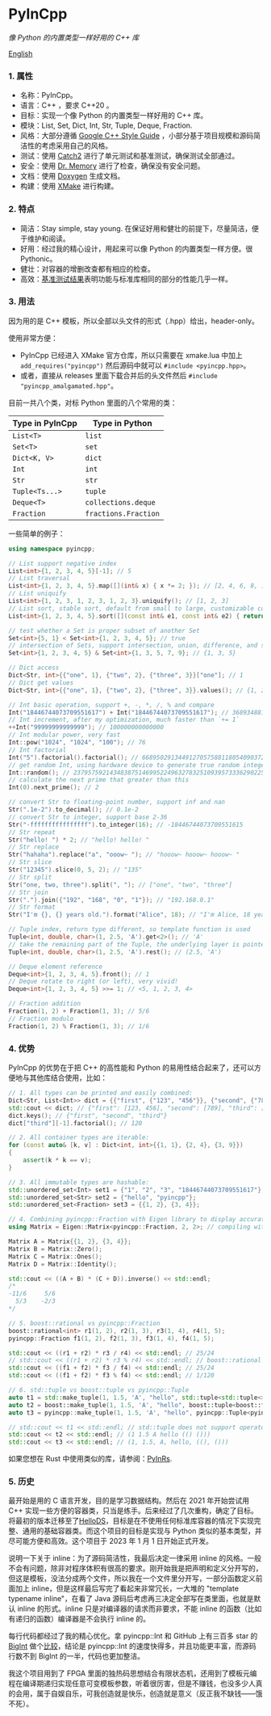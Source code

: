 # PyInCpp

_像 Python 的内置类型一样好用的 C++ 库_

[English](./readme.md)

### 1. 属性

- 名称：PyInCpp。
- 语言：C++ ，要求 C++20 。
- 目标：实现一个像 Python 的内置类型一样好用的 C++ 库。
- 模块：List, Set, Dict, Int, Str, Tuple, Deque, Fraction.
- 风格：大部分遵循 [Google C++ Style Guide](https://google.github.io/styleguide/cppguide.html) ，小部分基于项目规模和源码简洁性的考虑采用自己的风格。
- 测试：使用 [Catch2](https://github.com/catchorg/Catch2) 进行了单元测试和基准测试，确保测试全部通过。
- 安全：使用 [Dr. Memory](https://drmemory.org/) 进行了检查，确保没有安全问题。
- 文档：使用 [Doxygen](https://www.doxygen.nl/) 生成文档。
- 构建：使用 [XMake](https://xmake.io/) 进行构建。

### 2. 特点

- 简洁：Stay simple, stay young. 在保证好用和健壮的前提下，尽量简洁，便于维护和阅读。
- 好用：经过我的精心设计，用起来可以像 Python 的内置类型一样方便。很 Pythonic。
- 健壮：对容器的增删改查都有相应的检查。
- 高效：[基准测试结果](./benches/std_vs_pyincpp.cpp)表明功能与标准库相同的部分的性能几乎一样。

### 3. 用法

因为用的是 C++ 模板，所以全部以头文件的形式（.hpp）给出，header-only。

使用非常方便：

- PyInCpp 已经进入 XMake 官方仓库，所以只需要在 xmake.lua 中加上 `add_requires("pyincpp")` 然后源码中就可以 `#include <pyincpp.hpp>`。
- 或者，直接从 releases 里面下载合并后的头文件然后 `#include "pyincpp_amalgamated.hpp"`。

目前一共八个类，对标 Python 里面的八个常用的类：

| Type in PyInCpp | Type in Python       |
| --------------- | -------------------- |
| `List<T>`       | `list`               |
| `Set<T>`        | `set`                |
| `Dict<K, V>`    | `dict`               |
| `Int`           | `int`                |
| `Str`           | `str`                |
| `Tuple<Ts...>`  | `tuple`              |
| `Deque<T>`      | `collections.deque`  |
| `Fraction`      | `fractions.Fraction` |

一些简单的例子：

```cpp
using namespace pyincpp;

// List support negative index
List<int>{1, 2, 3, 4, 5}[-1]; // 5
// List traversal
List<int>{1, 2, 3, 4, 5}.map([](int& x) { x *= 2; }); // [2, 4, 6, 8, 10]
// List uniquify
List<int>{1, 2, 3, 1, 2, 3, 1, 2, 3}.uniquify(); // [1, 2, 3]
// List sort, stable sort, default from small to large, customizable comparator
List<int>{1, 2, 3, 4, 5}.sort([](const int& e1, const int& e2) { return e1 > e2; }); // [5, 4, 3, 2, 1]

// test whether a Set is proper subset of another Set
Set<int>{5, 1} < Set<int>{1, 2, 3, 4, 5}; // true
// intersection of Sets, support intersection, union, difference, and symmetric difference
Set<int>{1, 2, 3, 4, 5} & Set<int>{1, 3, 5, 7, 9}; // {1, 3, 5}

// Dict access
Dict<Str, int>{{"one", 1}, {"two", 2}, {"three", 3}}["one"]; // 1
// Dict get values
Dict<Str, int>{{"one", 1}, {"two", 2}, {"three", 3}}.values(); // {1, 2, 3}

// Int basic operation, support +, -, *, /, % and compare
Int("18446744073709551617") + Int("18446744073709551617"); // 36893488147419103234
// Int increment, after my optimization, much faster than `+= 1`
++Int("99999999999999"); // 100000000000000
// Int modular power, very fast
Int::pow("1024", "1024", "100"); // 76
// Int factorial
Int("5").factorial().factorial(); // 668950291344912705758811805409037258675274633313802981029567135...
// get random Int, using hardware device to generate true random integer if possible
Int::random(); // 2379575921434838751469952249632783251093957333629022509960142131113090672699644921...
// calculate the next prime that greater than this
Int(0).next_prime(); // 2

// convert Str to floating-point number, support inf and nan
Str(".1e-2").to_decimal(); // 0.1e-2
// convert Str to integer, support base 2-36
Str("-ffffffffffffffff").to_integer(16); // -18446744073709551615
// Str repeat
Str("hello! ") * 2; // "hello! hello! "
// Str replace
Str("hahaha").replace("a", "ooow~ "); // "hooow~ hooow~ hooow~ "
// Str slice
Str("12345").slice(0, 5, 2); // "135"
// Str split
Str("one, two, three").split(", "); // ["one", "two", "three"]
// Str join
Str(".").join({"192", "168", "0", "1"}); // "192.168.0.1"
// Str format
Str("I'm {}, {} years old.").format("Alice", 18); // "I'm Alice, 18 years old."

// Tuple index, return type different, so template function is used
Tuple<int, double, char>(1, 2.5, 'A').get<2>(); // 'A'
// take the remaining part of the Tuple, the underlying layer is pointer conversion, which is very fast
Tuple<int, double, char>(1, 2.5, 'A').rest(); // (2.5, 'A')

// Deque element reference
Deque<int>{1, 2, 3, 4, 5}.front(); // 1
// Deque rotate to right (or left), very vivid!
Deque<int>{1, 2, 3, 4, 5} >>= 1; // <5, 1, 2, 3, 4>

// Fraction addition
Fraction(1, 2) + Fraction(1, 3); // 5/6
// Fraction modulo
Fraction(1, 2) % Fraction(1, 3); // 1/6
```

### 4. 优势

PyInCpp 的优势在于把 C++ 的高性能和 Python 的易用性结合起来了，还可以方便地与其他库结合使用，比如：

```cpp
// 1. All types can be printed and easily combined:
Dict<Str, List<Int>> dict = {{"first", {"123", "456"}}, {"second", {"789"}}, {"third", {"12345678987654321", "5"}}};
std::cout << dict; // {"first": [123, 456], "second": [789], "third": [12345678987654321, 5]}
dict.keys(); // {"first", "second", "third"}
dict["third"][-1].factorial(); // 120

// 2. All container types are iterable:
for (const auto& [k, v] : Dict<int, int>{{1, 1}, {2, 4}, {3, 9}})
{
    assert(k * k == v);
}

// 3. All immutable types are hashable:
std::unordered_set<Int> set1 = {"1", "2", "3", "18446744073709551617"};
std::unordered_set<Str> set2 = {"hello", "pyincpp"};
std::unordered_set<Fraction> set3 = {{1, 2}, {3, 4}};

// 4. Combining pyincpp::Fraction with Eigen library to display accurate matrix.
using Matrix = Eigen::Matrix<pyincpp::Fraction, 2, 2>; // compiling with boost::rational will fail

Matrix A = Matrix{{1, 2}, {3, 4}};
Matrix B = Matrix::Zero();
Matrix C = Matrix::Ones();
Matrix D = Matrix::Identity();

std::cout << ((A + B) * (C + D)).inverse() << std::endl;
/*
-11/6     5/6
  5/3    -2/3
*/

// 5. boost::rational vs pyincpp::Fraction
boost::rational<int> r1(1, 2), r2(1, 3), r3(1, 4), r4(1, 5);
pyincpp::Fraction f1(1, 2), f2(1, 3), f3(1, 4), f4(1, 5);

std::cout << ((r1 + r2) * r3 / r4) << std::endl; // 25/24
// std::cout << ((r1 + r2) * r3 % r4) << std::endl; // boost::rational does not support operator%
std::cout << ((f1 + f2) * f3 / f4) << std::endl; // 25/24
std::cout << ((f1 + f2) * f3 % f4) << std::endl; // 1/120

// 6. std::tuple vs boost::tuple vs pyincpp::Tuple
auto t1 = std::make_tuple(1, 1.5, 'A', "hello", std::tuple<std::tuple<>, std::tuple<>>({}, {}));
auto t2 = boost::make_tuple(1, 1.5, 'A', "hello", boost::tuple<boost::tuple<>, boost::tuple<>>({}, {}));
auto t3 = pyincpp::make_tuple(1, 1.5, 'A', "hello", pyincpp::Tuple<pyincpp::Tuple<>, pyincpp::Tuple<>>({}, {}));

// std::cout << t1 << std::endl; // std::tuple does not support operator<<
std::cout << t2 << std::endl; // (1 1.5 A hello (() ()))
std::cout << t3 << std::endl; // (1, 1.5, A, hello, ((), ()))
```

如果您想在 Rust 中使用类似的库，请参阅：[PyInRs](https://github.com/chen-qingyu/pyinrs).

### 5. 历史

最开始是用的 C 语言开发，目的是学习数据结构。然后在 2021 年开始尝试用 C++ 实现一些方便的容器类，只当是练手。后来经过了几次重构，确定了目标。将最初的版本迁移至了[HelloDS](https://github.com/chen-qingyu/hellods)，目标是在不使用任何标准库容器的情况下实现完整、通用的基础容器类。而这个项目的目标是实现与 Python 类似的基本类型，并尽可能方便和高效。这个项目于 2023 年 1 月 1 日开始正式开发。

说明一下关于 inline：为了源码简洁性，我最后决定一律采用 inline 的风格。一般不会有问题，除非对程序体积有很高的要求。刚开始我是把声明和定义分开写的，但这是模板，没法分成两个文件，所以我在一个文件里分开写，一部分函数定义前面加上 inline，但是这样最后写完了看起来非常冗长，一大堆的 "template typename inline"，在看了 Java 源码后考虑再三决定全部写在类里面，也就是默认 inline 的形式。inline 只是对编译器的请求而非要求，不能 inline 的函数（比如有递归的函数）编译器是不会执行 inline 的。

每行代码都经过了我的精心优化。拿 pyincpp::Int 和 GitHub 上有三百多 star 的 [BigInt](https://github.com/faheel/BigInt) 做个[比较](./benches/pyincpp_int_vs_other_int.cpp)，结论是 pyincpp::Int 的速度快得多，并且功能更丰富，而源码行数不到 BigInt 的一半，代码也更加整洁。

我这个项目用到了 FPGA 里面的独热码思想结合有限状态机，还用到了模板元编程在编译期递归实现任意可变模板参数，听着很厉害，但是不赚钱，也没多少人真的会用，属于自娱自乐，可我创造就是快乐，创造就是意义（反正我不缺钱——饿不死）。
